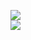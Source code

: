 [![](https://img.shields.io/badge/Made%20With-Github%20Spray-lightgrey.svg?style=for-the-badge&logo=github)](https://github.com/Annihil/github-spray#18865)  
[![](https://i.imgur.com/2DrTn0Z.gif)](https://github.com/Annihil/github-spray)